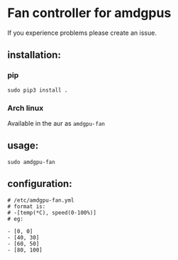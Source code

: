 # Fan controller for amdgpus

If you experience problems please create an issue.

## installation:
### pip
`sudo pip3 install .`

### Arch linux
Available in the aur as `amdgpu-fan`

## usage:  
`sudo amdgpu-fan`  

## configuration:
```
# /etc/amdgpu-fan.yml
# format is:
# -[temp(*C), speed(0-100%)]
# eg:

- [0, 0]
- [40, 30]
- [60, 50]
- [80, 100]
```


